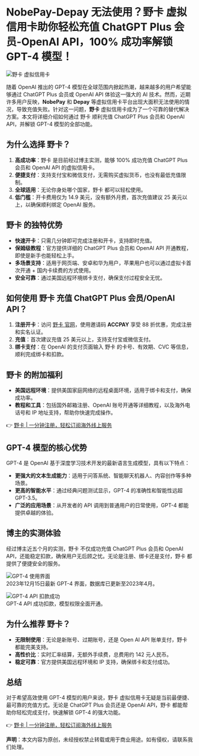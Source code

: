 # NobePay-Depay 无法使用？野卡 虚拟信用卡助你轻松充值 ChatGPT Plus 会员-OpenAI API，100% 成功率解锁 GPT-4 模型！

![野卡 虚拟信用卡](https://bbtdd.com/wp-content/uploads/img/511279972.webp)

随着 OpenAI 推出的 GPT-4 模型在全球范围内掀起热潮，越来越多的用户希望能够通过 ChatGPT Plus 会员或 OpenAI API 体验这一强大的 AI 技术。然而，近期许多用户反映，**NobePay** 和 **Depay** 等虚拟信用卡平台出现大面积无法使用的情况，导致充值失败。针对这一问题，**野卡** 虚拟信用卡成为了一个可靠的替代解决方案。本文将详细介绍如何通过 野卡 顺利充值 ChatGPT Plus 会员和 OpenAI API，并解锁 GPT-4 模型的全部功能。

## 为什么选择 野卡？

1. **高成功率**：野卡 是目前经过博主实测，能够 100% 成功充值 ChatGPT Plus 会员和 OpenAI API 的虚拟信用卡。
2. **便捷支付**：支持支付宝和微信支付，无需购买虚拟货币，也没有最低充值限制。
3. **全球适用**：无论你身处哪个国家，野卡 都可以轻松使用。
4. **低门槛**：开卡费用仅为 14.9 美元，没有额外月费，首次充值建议 25 美元以上，以确保顺利绑定 OpenAI 服务。

## 野卡 的独特优势

- **快速开卡**：只需几分钟即可完成注册和开卡，支持即时充值。
- **保姆级教程**：官方提供详细的 ChatGPT Plus 会员和 OpenAI API 开通教程，即使是新手也能轻松上手。
- **多场景支持**：适用于网页端、安卓和华为用户，苹果用户也可以通过虚拟卡首次开通 + 国内卡续费的方式使用。
- **安全可靠**：通过美国远程环境绑卡支付，确保支付过程安全无忧。

## 如何使用 野卡 充值 ChatGPT Plus 会员/OpenAI API？

1. **注册开卡**：访问 [野卡 官网](https://bbtdd.com/yeka)，使用邀请码 **ACCPAY** 享受 88 折优惠，完成注册和实名认证。
2. **充值**：首次建议充值 25 美元以上，支持支付宝或微信支付。
3. **绑卡支付**：在 OpenAI 的支付页面输入 野卡 的卡号、有效期、CVC 等信息，顺利完成绑卡和扣款。

## 野卡 的附加福利

- **美国远程环境**：提供美国家庭网络的远程桌面环境，适用于绑卡和支付，确保成功率。
- **教程和工具**：包括国外邮箱注册、OpenAI 账号开通等详细教程，以及海外电话号和 IP 地址支持，帮助你快速完成操作。

👉 [野卡 | 一分钟注册，轻松订阅海外线上服务](https://bbtdd.com/yeka)

## GPT-4 模型的核心优势

GPT-4 是 OpenAI 基于深度学习技术开发的最新语言生成模型，具有以下特点：

- **更强大的文本生成能力**：适用于问答系统、智能聊天机器人、内容创作等多种场景。
- **更高的智能水平**：通过经典问题测试显示，GPT-4 的准确性和智能性远超 GPT-3.5。
- **广泛的应用场景**：从开发者的 API 调用到普通用户的日常使用，GPT-4 都能提供卓越的体验。

## 博主的实测体验

经过博主近五个月的实测，野卡 不仅成功充值 ChatGPT Plus 会员和 OpenAI API，还能稳定扣款，确保用户无后顾之忧。无论是注册、绑卡还是支付，野卡 都提供了便捷安全的服务。

![GPT-4 使用界面](https://bbtdd.com/wp-content/uploads/img/524086934.webp)  
2023年12月15日最新 GPT-4 界面，数据库已更新至2023年4月。

![GPT-4 API 扣款成功](https://bbtdd.com/wp-content/uploads/img/56117800.webp)  
GPT-4 API 成功扣款，模型权限全面开通。

## 为什么推荐 野卡？

- **无限制使用**：无论是新账号、过期账号，还是 Open AI API 账单支付，野卡 都能完美支持。
- **高性价比**：实时汇率结算，无额外手续费，总费用约 142 元人民币。
- **稳定可靠**：官方提供美国远程环境和 IP 支持，确保绑卡和支付成功。

## 总结

对于希望高效使用 GPT-4 模型的用户来说，野卡 虚拟信用卡无疑是当前最便捷、最可靠的充值方式。无论是 ChatGPT Plus 会员还是 OpenAI API，野卡 都能帮助你轻松完成支付，快速解锁 GPT-4 的强大功能。

👉 [野卡 | 一分钟注册，轻松订阅海外线上服务](https://bbtdd.com/yeka)

**声明**：本文内容为原创，未经授权禁止转载或用于商业用途。如有侵权，请联系我们处理。